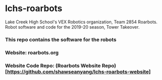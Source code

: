 # lchs-roarbots
Lake Creek High School's VEX Robotics organization, Team 2854 Roarbots. Robot software and code for the 2019-20 season, Tower Takeover.

### This repo contains the software for the robots

### Website: roarbots.org
### Website Code Repo: (Roarbots Website Repo)[https://github.com/shawseanyang/lchs-roarbots-website]
